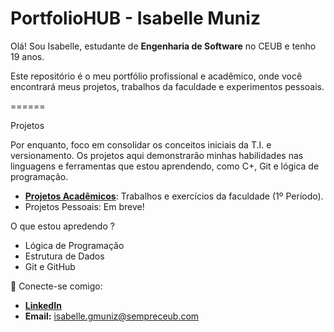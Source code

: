 # PortfolioHUB - Isabelle Muniz

Olá! Sou Isabelle, estudante de **Engenharia de Software** no CEUB e tenho 19 anos.

Este repositório é o meu portfólio profissional e acadêmico, onde você encontrará meus projetos, trabalhos da faculdade e experimentos pessoais.

======

Projetos

Por enquanto, foco em consolidar os conceitos iniciais da T.I. e versionamento. Os projetos aqui demonstrarão minhas habilidades nas linguagens e ferramentas que estou aprendendo, como C+, Git e lógica de programação.

- [**Projetos Acadêmicos**](projetos%20acad%C3%AAmicos/): Trabalhos e exercícios da faculdade (1º Período).
- Projetos Pessoais: Em breve!

O que estou apredendo ?

* Lógica de Programação
* Estrutura de Dados
* Git e GitHub

🔗 Conecte-se comigo:

* [**LinkedIn**](https://www.linkedin.com/in/isabelle-muniz-978a9637a?utm_source=share_via&utm_content=profile&utm_medium=member_ios)
* **Email:** isabelle.gmuniz@sempreceub.com
